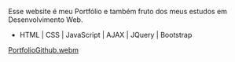 Esse website é meu Portfólio e também fruto dos meus estudos em Desenvolvimento Web.
- HTML | CSS | JavaScript | AJAX | JQuery | Bootstrap

[PortfolioGithub.webm](https://github.com/marlonrt/MarlonRibeiro/assets/119014294/0505009d-f9b0-46b5-855f-0218bdb4ffba)



